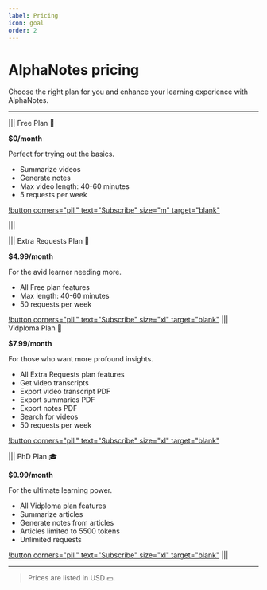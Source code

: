 ```yaml
---
label: Pricing
icon: goal
order: 2
---
```


# AlphaNotes pricing

Choose the right plan for you and enhance your learning experience with AlphaNotes.

---

||| Free Plan 👀

**$0/month**

Perfect for trying out the basics.

- Summarize videos
- Generate notes
- Max video length: 40-60 minutes
- 5 requests per week

[!button corners="pill" text="Subscribe" size="m" target="blank"](https://a2c4cd8d45397b49d717bfbda6084041.auth.portal-pluginlab.ai/pricing)

|||

||| Extra Requests Plan 🚀

**$4.99/month**

For the avid learner needing more.

- All Free plan features
- Max length: 40-60 minutes
- 50 requests per week

[!button corners="pill" text="Subscribe" size="xl" target="blank"](https://a2c4cd8d45397b49d717bfbda6084041.auth.portal-pluginlab.ai/pricing)
||| Vidploma Plan 🎥

**$7.99/month**

For those who want more profound insights.

- All Extra Requests plan features
- Get video transcripts
- Export video transcript PDF
- Export summaries PDF
- Export notes PDF
- Search for videos
- 50 requests per week

[!button corners="pill" text="Subscribe" size="xl" target="blank"](https://a2c4cd8d45397b49d717bfbda6084041.auth.portal-pluginlab.ai/pricing)

||| PhD Plan 🎓

**$9.99/month**

For the ultimate learning power.

- All Vidploma plan features
- Summarize articles
- Generate notes from articles
- Articles limited to 5500 tokens
- Unlimited requests

[!button corners="pill" text="Subscribe" size="xl" target="blank"](https://a2c4cd8d45397b49d717bfbda6084041.auth.portal-pluginlab.ai/pricing)
|||

---

> Prices are listed in USD 💵.

